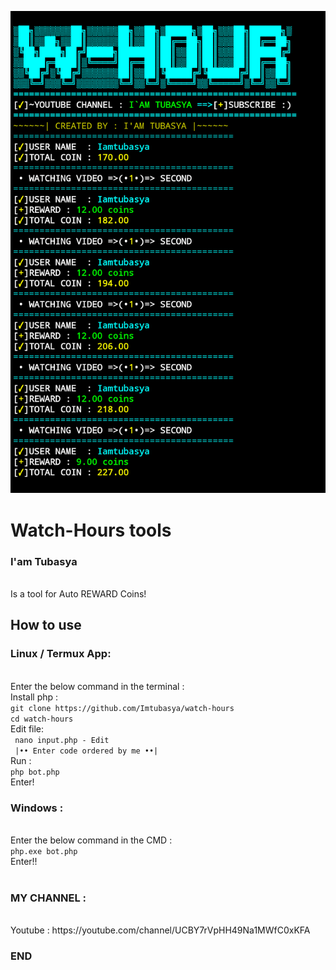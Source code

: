 ![Terkey Termux Key](imtubasya.jpg)
<h1>Watch-Hours tools</h1>
<h3>I'am Tubasya</h3>
<br>Is a tool for Auto REWARD Coins!
<h2>How to use</h2>
<h3>Linux / Termux App:</h3>
<br>Enter the below command in the terminal :
<br>Install php :
<br><code>git clone https://github.com/Imtubasya/watch-hours</code>
<br><code>cd watch-hours</code>
<br>Edit file:
<br><code> nano input.php - Edit </code>
<br><code> |•• Enter code ordered by me ••|</code>
<br>Run :
<br><code>php bot.php</code>
<br>Enter!

<h3>Windows :</h3>
<br>Enter the below command in the CMD :
<br><code>php.exe bot.php</code>
<br>Enter!!
<br><br>
<h3>MY CHANNEL :</h3>
<br>Youtube : https://youtube.com/channel/UCBY7rVpHH49Na1MWfC0xKFA
<h3>END</h3>
